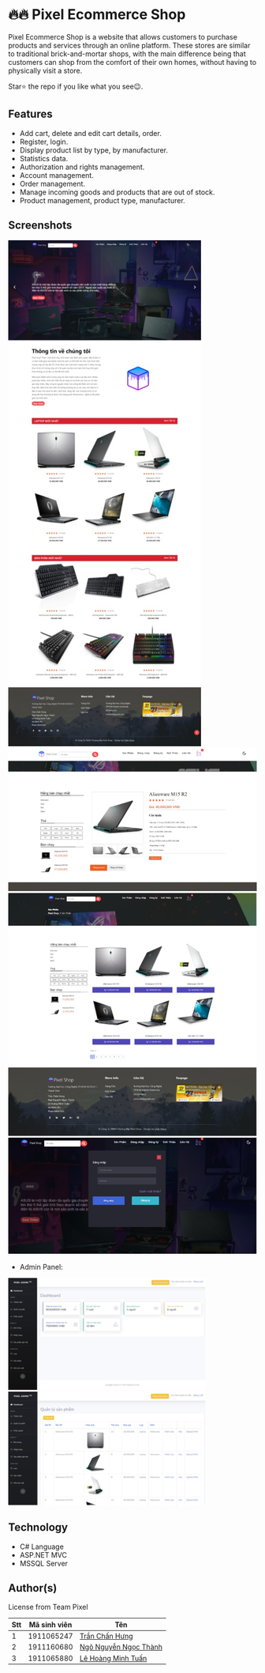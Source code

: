 # 🔥🔥 Pixel Ecommerce Shop

Pixel Ecommerce Shop is a website that allows customers to purchase products and services through an online platform. These stores are similar to traditional brick-and-mortar shops, with the main difference being that customers can shop from the comfort of their own homes, without having to physically visit a store.

Star⭐ the repo if you like what you see😉.


## Features

- Add cart, delete and edit cart details, order.
- Register, login.
- Display product list by type, by manufacturer.
- Statistics data.
- Authorization and rights management.
- Account management.
- Order management.
- Manage incoming goods and products that are out of stock.
- Product management, product type, manufacturer.


## Screenshots


<p>
<img src="images/home.jpg"/> 
<img src="images/chitietsanpham.jpg"/> 
<img src="images/product.jpg" "/> 
<img src="images/login.jpg""/> 
</p>

* Admin Panel:

<p>
<img src="images/adminpanel.jpg" width="400"/> 
<img src="images/adminproduct.jpg" width="400"/> 
</p>

## Technology
- C# Language
- ASP.NET MVC
- MSSQL Server

## Author(s)

License from Team Pixel 

Stt | Mã sinh viên | Tên
---- | ---- | ---
1 | 1911065247 | [Trần Chấn Hưng](https://www.facebook.com/chanhung.ninzy/)
2 | 1911160680 | [Ngô Nguyễn Ngọc Thành](https://www.facebook.com/dong.ngo.77770/)
3 | 1911065880 | [Lê Hoàng Minh Tuấn](https://www.facebook.com/cuabequyen/)

